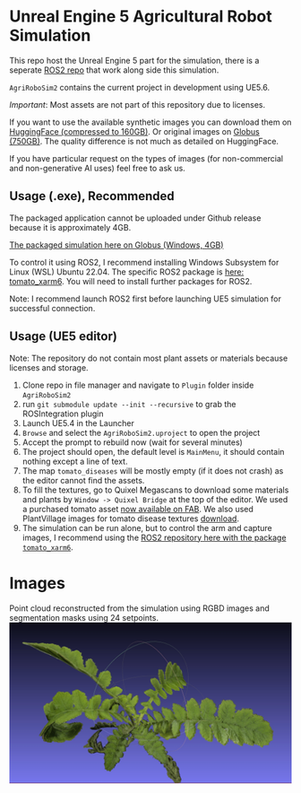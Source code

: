 # Unreal Engine 5 Agricultural Robot Simulation

This repo host the Unreal Engine 5 part for the simulation, there is a seperate [ROS2 repo](https://github.com/XingjianL/UE5Sim_colcon_ws) that work along side this simulation. 

`AgriRoboSim2` contains the current project in development using UE5.6.

*Important*: Most assets are not part of this repository due to licenses.

If you want to use the available synthetic images you can download them on [HuggingFace (compressed to 160GB)](https://huggingface.co/datasets/XingjianLi/tomatotest). Or original images on [Globus (750GB)](https://app.globus.org/file-manager?origin_id=2f7f6170-8d5c-11e9-8e6a-029d279f7e24&origin_path=%2Frsstu%2Fusers%2Fl%2Flxiang3%2FTomatoDiseasePhenotyping%2F). The quality difference is not much as detailed on HuggingFace.

If you have particular request on the types of images (for non-commercial and non-generative AI uses) feel free to ask us.

## Usage (.exe), Recommended

The packaged application cannot be uploaded under Github release because it is approximately 4GB.

[The packaged simulation here on Globus (Windows, 4GB)](https://app.globus.org/file-manager?origin_id=2f7f6170-8d5c-11e9-8e6a-029d279f7e24&origin_path=%2Frsstu%2Fusers%2Fl%2Flxiang3%2FTomatoDiseasePhenotyping%2FSimulator%28Windows%29%2F)

To control it using ROS2, I recommend installing Windows Subsystem for Linux (WSL) Ubuntu 22.04. The specific ROS2 package is [here: tomato_xarm6](https://github.com/XingjianL/UE5Sim_colcon_ws). You will need to install further packages for ROS2.

Note: I recommend launch ROS2 first before launching UE5 simulation for successful connection.

## Usage (UE5 editor)
Note: The repository do not contain most plant assets or materials because licenses and storage.

1. Clone repo in file manager and navigate to `Plugin` folder inside `AgriRoboSim2`
2. run `git submodule update --init --recursive` to grab the ROSIntegration plugin
3. Launch UE5.4 in the Launcher
4. `Browse` and select the `AgriRoboSim2.uproject` to open the project
5. Accept the prompt to rebuild now (wait for several minutes)
6. The project should open, the default level is `MainMenu`, it should contain nothing except a line of text.
7. The map `tomato_diseases` will be mostly empty (if it does not crash) as the editor cannot find the assets.
8.  To fill the textures, go to Quixel Megascans to download some materials and plants by `Window -> Quixel Bridge` at the top of the editor. We used a purchased tomato asset [now available on FAB](https://fab.com/s/602393cf0e96). We also used PlantVillage images for tomato disease textures [download](share_link).
9. The simulation can be run alone, but to control the arm and capture images, I recommend using the [ROS2 repository here with the package `tomato_xarm6`](https://github.com/XingjianL/UE5Sim_colcon_ws).

# Images
Point cloud reconstructed from the simulation using RGBD images and segmentation masks using 24 setpoints.
![](./readme_images/RGBD_PointCloud_Sample.png)

